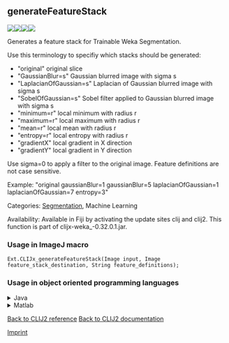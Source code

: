 ## generateFeatureStack
<img src="images/mini_empty_logo.png"/><img src="images/mini_empty_logo.png"/><img src="images/mini_clijx_logo.png"/><img src="images/mini_empty_logo.png"/>

Generates a feature stack for Trainable Weka Segmentation. 

Use this terminology to specifiy which stacks should be generated:
* "original" original slice
* "GaussianBlur=s" Gaussian blurred image with sigma s
* "LaplacianOfGaussian=s" Laplacian of Gaussian blurred image with sigma s
* "SobelOfGaussian=s" Sobel filter applied to Gaussian blurred image with sigma s
* "minimum=r" local minimum with radius r
* "maximum=r" local maximum with radius r
* "mean=r" local mean with radius r
* "entropy=r" local entropy with radius r
* "gradientX" local gradient in X direction
* "gradientY" local gradient in Y direction

Use sigma=0 to apply a filter to the original image. Feature definitions are not case sensitive.

Example: "original gaussianBlur=1 gaussianBlur=5 laplacianOfGaussian=1 laplacianOfGaussian=7 entropy=3"

Categories: [Segmentation](https://clij.github.io/clij2-docs/reference__segmentation), Machine Learning

Availability: Available in Fiji by activating the update sites clij and clij2.
This function is part of clijx-weka_-0.32.0.1.jar.

### Usage in ImageJ macro
```
Ext.CLIJx_generateFeatureStack(Image input, Image feature_stack_destination, String feature_definitions);
```


### Usage in object oriented programming languages



<details>

<summary>
Java
</summary>
<pre class="highlight">// init CLIJ and GPU
import net.haesleinhuepf.clijx.CLIJx;
import net.haesleinhuepf.clij.clearcl.ClearCLBuffer;
CLIJx clijx = CLIJx.getInstance();

// get input parameters
ClearCLBuffer input = clijx.push(inputImagePlus);
feature_stack_destination = clijx.create(input);
</pre>

<pre class="highlight">
// Execute operation on GPU
clijx.generateFeatureStack(input, feature_stack_destination, feature_definitions);
</pre>

<pre class="highlight">
// show result
feature_stack_destinationImagePlus = clijx.pull(feature_stack_destination);
feature_stack_destinationImagePlus.show();

// cleanup memory on GPU
clijx.release(input);
clijx.release(feature_stack_destination);
</pre>

</details>



<details>

<summary>
Matlab
</summary>
<pre class="highlight">% init CLIJ and GPU
clijx = init_clatlabx();

% get input parameters
input = clijx.pushMat(input_matrix);
feature_stack_destination = clijx.create(input);
</pre>

<pre class="highlight">
% Execute operation on GPU
clijx.generateFeatureStack(input, feature_stack_destination, feature_definitions);
</pre>

<pre class="highlight">
% show result
feature_stack_destination = clijx.pullMat(feature_stack_destination)

% cleanup memory on GPU
clijx.release(input);
clijx.release(feature_stack_destination);
</pre>

</details>



[Back to CLIJ2 reference](https://clij.github.io/clij2-docs/reference)
[Back to CLIJ2 documentation](https://clij.github.io/clij2-docs)

[Imprint](https://clij.github.io/imprint)
